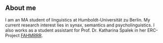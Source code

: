 ## About me
I am an MA student of linguistics at Humboldt-Universität zu Berlin. My current research interest lies in synax, semantics and psycholinguistics. I also works as a student assistant for Prof. Dr. Katharina Spalek in her ERC-Project [FAHMRRR](https://www.projekte.hu-berlin.de/en/fahmrrr/index.html?set_language=en).

